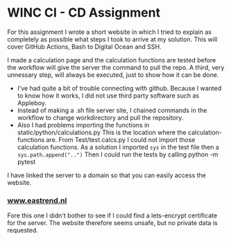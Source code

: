 # WINC CI - CD Assignment

For this assignment I wrote a short website in which I tried to explain as completely as possible what steps I took to arrive at my solution.
This will cover GitHub Actions, Bash to Digital Ocean and SSH.

I made a calculation page and the calculation functions are tested before the workflow will give the server the command to pull the repo.
A third, very unnessary step, will always be executed, just to show how it can be done.

- I've had quite a bit of trouble connecting with github. Because I wanted to know how it works, I did not use third party software such as Appleboy.
- Instead of making a .sh file server site, I chained commands in the workflow to change workdirectory and pull the repository.
- Also I had problems importing the functions in static/python/calculations.py
  This is the location where the calculation-functions are. From Test/test.calcs.py I could not import those calculation functions.
  As a solution I imported `sys` in the test file then a `sys.path.append("..")`
  Then I could run the tests by calling python -m pytest

I have linked the server to a domain so that you can easily access the website.

### www.eastrend.nl

Fore this one I didn't bother to see if I could find a lets-encrypt certificate for the server. The website therefore seems unsafe, but no private data is requested.
